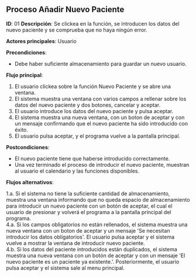 ## Proceso Añadir Nuevo Paciente

**ID**: 01
**Descripción**: Se clickea en la función, se introducen los datos del nuevo paciente y se comprueba que no haya ningún error.

**Actores principales**: Usuario

**Precondiciones**:
* Debe haber suficiente almacenamiento para guardar un nuevo usuario.

**Flujo principal**:
1. El usuario clickea sobre la función Nuevo Paciente y se abre una ventana.
1. El sistema muestra una ventana con varios campos a rellenar sobre los datos del nuevo paciente y dos botones, cancelar y aceptar.
1. El usuario introduce los datos del nuevo paciente y pulsa aceptar.
1. El sistema muestra una nueva ventana, con un boton de aceptar y con un mensaje confirmando que el nuevo paciente ha sido introducido con éxito.
1. El usuario pulsa aceptar, y el programa vuelve a la pantalla principal.
 
**Postcondiciones**:

* El nuevo paciente tiene que haberse introducido correctamente.
* Una vez terminado el proceso de introducir el nuevo paciente, muestran al usuario el calendario y las funciones disponibles.

**Flujos alternativos**:

1.a. Si el sistema no tiene la suficiente cantidad de almacenamiento, muestra una ventana informando que no queda espacio de almacenamiento para introducir un nuevo paciente con un botón de aceptar, el cual el usuario de presionar y volverá el programa a la pantalla principal del programa.   
4.a. Si los campos obligatorios no están rellenados, el sistema muestra una nueva ventana con un boton de aceptar y un mensaje 'Se necesitan introducir los datos obligatorios'. El usuario pulsa aceptar y el sistema vuelve a mostrar la ventana de introducir nuevo paciente.   
4.b. Si los datos del paciente introducidos están duplicados, el sistema muestra una nueva ventana con un botón de aceptar y con un mensaje 'El nuevo paciente es un paciente ya existente.'. Posteriormente, el usuario pulsa aceptar y el sistema sale al menu principal.

